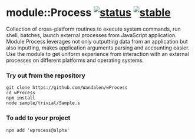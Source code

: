 
# module::Process  [![status](https://github.com/Wandalen/wProcess/actions/workflows/StandardPublish.yml/badge.svg)](https://github.com/Wandalen/wProcess/actions/workflows/StandardPublish.yml) [![stable](https://img.shields.io/badge/stability-stable-brightgreen.svg)](https://github.com/emersion/stability-badges#stable)

Collection of cross-platform routines to execute system commands, run shell, batches, launch external processes from JavaScript application. Module Process leverages not only outputting data from an application but also inputting, makes application arguments parsing and accounting easier. Use the module to get uniform experience from interaction with an external processes on different platforms and operating systems.

### Try out from the repository
```
git clone https://github.com/Wandalen/wProcess
cd wProcess
npm install
node sample/trivial/Sample.s
```

### To add to your project
```
npm add 'wprocess@alpha'
```

